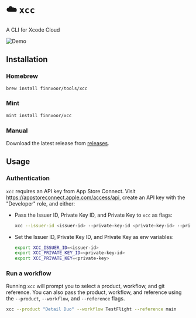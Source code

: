 # ☁️ `xcc`
A CLI for Xcode Cloud

![Demo](https://github.com/Finnvoor/xcc/assets/8284016/e04488d2-8eb8-4e6c-80d6-55c7cf2ab82c)

## Installation
### Homebrew
```bash
brew install finnvoor/tools/xcc
```
### Mint
```bash
mint install finnvoor/xcc
```
### Manual
Download the latest release from [releases](https://github.com/Finnvoor/xcc/releases).

## Usage
### Authentication
`xcc` requires an API key from App Store Connect. Visit https://appstoreconnect.apple.com/access/api, create an API key with the "Developer" role, and either:
- Pass the Issuer ID, Private Key ID, and Private Key to `xcc` as flags:
  ```bash
  xcc --issuer-id <issuer-id> --private-key-id <private-key-id> --private-key <private-key>
  ```
- Set the Issuer ID, Private Key ID, and Private Key as env variables:
  ```bash
  export XCC_ISSUER_ID=<issuer-id>
  export XCC_PRIVATE_KEY_ID=<private-key-id>
  export XCC_PRIVATE_KEY=<private-key>
  ```

### Run a workflow
Running `xcc` will prompt you to select a product, workflow, and git reference. You can also pass the product, workflow, and reference using the `--product`, `--workflow`, and `--reference` flags.
```bash
xcc --product "Detail Duo" --workflow TestFlight --reference main
```
